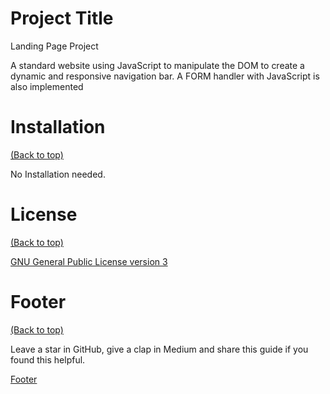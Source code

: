 <!-- Add banner here -->

# Project Title

Landing Page Project

A standard website using JavaScript to manipulate the DOM to create a dynamic and responsive navigation bar.
A FORM handler with JavaScript is also implemented



# Installation
[(Back to top)](#table-of-contents)

No Installation needed.



# License
[(Back to top)](#table-of-contents)


[GNU General Public License version 3](https://github.com/D-Nayte/Project-Landing-Page/blob/main/LICENSE)



# Footer
[(Back to top)](#table-of-contents)

<!-- Let's also add a footer because I love footers and also you **can** use this to convey important info.

Let's make it an image because by now you have realised that multimedia in images == cool(*please notice the subtle programming joke). -->

Leave a star in GitHub, give a clap in Medium and share this guide if you found this helpful.

<!-- Add the footer here -->

[Footer](https://github.com/D-Nayte)
